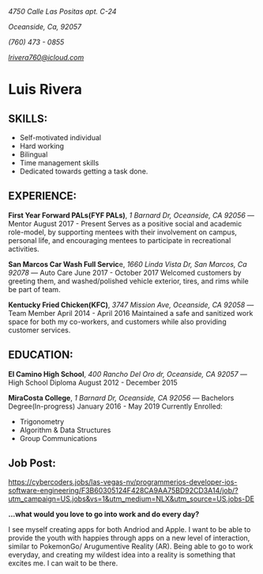 *4750 Calle Las Positas apt. C-24*

*Oceanside, Ca, 92057*

*(760) 473 - 0855*

*lrivera760@icloud.com*

# Luis Rivera

## SKILLS:
* Self-motivated individual
* Hard working
* Bilingual 
* Time management skills
* Dedicated towards getting a task done.

## EXPERIENCE:
**First Year Forward PALs(FYF PALs)**, *1 Barnard Dr, Oceanside, CA 92056* — Mentor
August 2017 - Present
Serves as a positive social and academic role-model, by supporting mentees with their involvement on campus, personal life, and encouraging mentees to participate in recreational activities. 

**San Marcos Car Wash Full Servic**e, *1660 Linda Vista Dr, San Marcos, Ca 92078* — Auto Care
June 2017 - October 2017
Welcomed customers by greeting them, and washed/polished vehicle exterior, tires, and rims while be part of team. 

**Kentucky Fried Chicken(KFC)**, *3747 Mission Ave, Oceanside, CA 92058* — Team Member
April 2014 - April 2016
Maintained a safe and sanitized work space for both my co-workers, and customers while also providing customer services. 

## EDUCATION:
**El Camino High School**, *400 Rancho Del Oro dr, Oceanside, CA 92057* — High School Diploma
August 2012 - December 2015

**MiraCosta College**,  *1 Barnard Dr, Oceanside, CA 92056* — Bachelors Degree(In-progress) 
January 2016 - May 2019
Currently Enrolled: 
* Trigonometry 
* Algorithm & Data Structures 
* Group Communications 

## Job Post:
https://cybercoders.jobs/las-vegas-nv/programmerios-developer-ios-software-engineering/F3B60305124F428CA9AA75BD92CD3A14/job/?utm_campaign=US.jobs&vs=1&utm_medium=NLX&utm_source=US.jobs-DE

**...what would you love to go into work and do every day?**

I see myself creating apps for both Andriod and Apple. I want to be able to provide the youth with happies through apps on a new level of interaction, similar to PokemonGo/ Arugumentive Reality (AR). Being able to go to work everyday, and creating my wildest idea into a reality is something that excites me. I can wait to be there.

